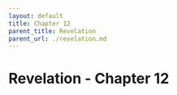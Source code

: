 ```yaml
---
layout: default
title: Chapter 12
parent_title: Revelation
parent_url: ./revelation.md
---
```


# Revelation - Chapter 12
